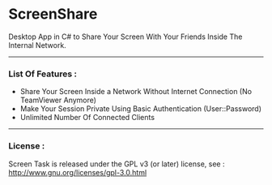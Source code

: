 # ScreenShare

Desktop App in C# to Share Your Screen With Your Friends Inside The Internal Network.

------------------------------
### List Of Features : 
- Share Your Screen Inside a Network Without Internet Connection (No TeamViewer Anymore)
- Make Your Session Private Using Basic Authentication (User::Password)
- Unlimited Number Of Connected Clients

------------------------------

### License :
Screen Task is released under the GPL v3 (or later) license, see : http://www.gnu.org/licenses/gpl-3.0.html
